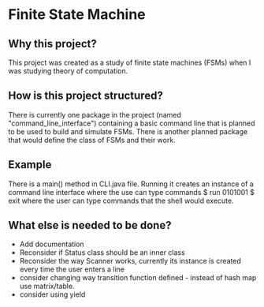 # Finite State Machine
## Why this project?
This project was created as a study of finite state machines (FSMs) when I was studying theory of computation.
## How is this project structured?
There is currently one package in the project (named "command_line_interface") containing a basic command line that is planned to be used to build and simulate FSMs.
There is another planned package that would define the class of FSMs and their work.
## Example
There is a main() method in CLI.java file.
Running it creates an instance of a command line interface where the use can type commands
    $ run 0101001
    $ exit
where the user can type commands that the shell would execute.
## What else is needed to be done?
- Add documentation
- Reconsider if Status class should be an inner class
- Reconsider the way Scanner works, currently its instance is created every time the user enters a line
- consider changing way transition function defined - instead of hash map use matrix/table.
- consider using yield